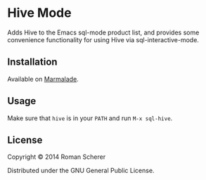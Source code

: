 # Hive Mode

Adds Hive to the Emacs sql-mode product list, and provides some convenience
functionality for using Hive via sql-interactive-mode.

## Installation

Available on [Marmalade](http://marmalade-repo.org/packages/hive).

## Usage

Make sure that `hive` is in your `PATH` and run `M-x sql-hive`.

## License

Copyright © 2014 Roman Scherer

Distributed under the GNU General Public License.
